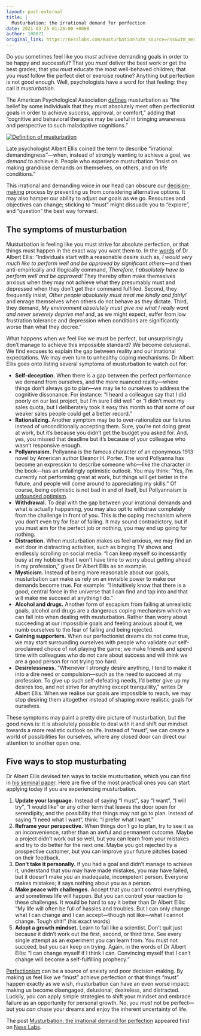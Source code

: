 ```yaml
---
layout: post-external
title: |
  Musturbation: the irrational demand for perfection
date: 2021-03-25 01:26:00 +0000
author: 100071
original_link: https://nesslabs.com/musturbation?utm_source=rss&utm_medium=rss&utm_campaign=musturbation
---
```


Do you sometimes feel like you _must_ achieve demanding goals in order to be happy and successful? That you _must_ deliver the best work or get the best grades; that you _must_ educate the most well-behaved children; that you _must_ follow the perfect diet or exercise routine? Anything but perfection is not good enough. Well, psychologists have a word for that feeling: they call it _musturbation_.

The American Psychological Association [defines](https://dictionary.apa.org/musturbation) musturbation as “the belief by some individuals that they must absolutely meet often perfectionist goals in order to achieve success, approval, or comfort,” adding that “cognitive and behavioral therapies may be useful in bringing awareness and perspective to such maladaptive cognitions.”

[![Definition of musturbation](https://nesslabs.com/wp-content/uploads/2021/03/musturbation-definition.png)](https://nesslabs.com/wp-content/uploads/2021/03/musturbation-definition.png)

Late psychologist Albert Ellis coined the term to describe “irrational demandingness”—when, instead of strongly wanting to achieve a goal, we _demand_ to achieve it. People who experience musturbation “insist on making grandiose demands on themselves, on others, and on life conditions.”

This irrational and demanding voice in our head can obscure our [decision-making](https://nesslabs.com/decision-making) process by preventing us from considering alternative options. It may also hamper our ability to adjust our goals as we go. Resources and objectives can change; sticking to “must” might dissuade you to “explore”, and “question” the best way forward.

## The symptoms of musturbation

Musturbation is feeling like you must strive for absolute perfection, or that things must happen in the exact way you want them to. In the [words](https://psycnet.apa.org/record/1997-04589-014) of Dr Albert Ellis: “Individuals start with a reasonable desire such as, _I would very much like to perform well and be approved by significant others_—and then anti-empirically and illogically command, _Therefore, I absolutely have to perform well and be approved!_ They thereby often make themselves anxious when they may not achieve what they presumably must and depressed when they don’t get their command fulfilled. Second, they frequently insist, _Other people absolutely must treat me kindly and fairly!_ and enrage themselves when others do not behave as they dictate. Third, they demand, _My environment absolutely must give me what I really want and never severely deprive me!_ and, as we might expect, suffer from low frustration tolerance and depression when conditions are significantly worse than what they decree.”

What happens when we feel like we must be perfect, but unsurprisingly don’t manage to achieve this impossible standard? We become delusional. We find excuses to explain the gap between reality and our irrational expectations. We may even turn to unhealthy coping mechanisms. Dr Albert Ellis goes onto listing several symptoms of musturbation to watch out for:

- **Self-deception.** When there is a gap between the perfect performance we demand from ourselves, and the more nuanced reality—where things don’t always go to plan—we may lie to ourselves to address the cognitive dissonance. For instance: “I heard a colleague say that I did poorly on our last project, but I’m sure I did well” or “I didn’t meet my sales quota, but I deliberately took it easy this month so that some of our weaker sales people could get a better record.”
- **Rationalizing.** Another symptom may be to over-rationalize our failures instead of unconditionally accepting them. Sure, you’re not doing great at work, but it’s because you didn’t get the budget you asked for. And, yes, you missed that deadline but it’s because of your colleague who wasn’t responsive enough.
- **Pollyannaism.** Pollyanna is the famous character of an eponymous 1913 novel by American author Eleanor H. Porter. The word Pollyanna has become an expression to describe someone who—like the character in the book—has an unfailingly optimistic outlook. You may think: “Yes, I’m currently not performing great at work, but things will get better in the future, and people will come around to appreciating my skills.” Of course, being optimistic is not bad in and of itself, but Pollyannaism is [unfounded optimism](https://nesslabs.com/hope-optimism).
- **Withdrawal.** To deal with the gap between your irrational demands and what is actually happening, you may also opt to withdraw completely from the challenge in front of you. This is the coping mechanism where you don’t even try for fear of failing. It may sound contradictory, but if you must aim for the perfect job or nothing, you may end up going for nothing.
- **Distraction.** When musturbation makes us feel anxious, we may find an exit door in distracting activities, such as binging TV shows and endlessly scrolling on social media. “I can keep myself so incessantly busy at my hobbies that I won’t have time to worry about getting ahead in my profession,” gives Dr Albert Ellis as an example.
- **Mysticism.** Instead of being more reasonable about our goals, musturbation can make us rely on an invisible power to make our demands become true. For example: “I intuitively know that there is a good, central force in the universe that I can find and tap into and that will make me succeed at anything I do.”
- **Alcohol and drugs.** Another form of escapism from failing at unrealistic goals, alcohol and drugs are a dangerous coping mechanism which we can fall into when dealing with musturbation. Rather than worry about succeeding at our impossible goals and feeling anxious about it, we numb ourselves to the fear of failing and being rejected.
- **Gaining supporters.** When our perfectionist dreams do not come true, we may start surrounding ourselves with people who validate our self-proclaimed choice of not playing the game; we make friends and spend time with colleagues who do not care about success and will think we are a good person for not trying too hard.
- **Desirelessness.** “Whenever I strongly desire anything, I tend to make it into a dire need or compulsion—such as the need to succeed at my profession. To give up such self-defeating needs, I’d better give up my desires too, and not strive for anything except tranquillity,” writes Dr Albert Ellis. When we realise our goals are impossible to reach, we may stop desiring them altogether instead of shaping more realistic goals for ourselves.

These symptoms may paint a pretty dire picture of musturbation, but the good news is: it is absolutely possible to deal with it and shift our mindset towards a more realistic outlook on life. Instead of “must”, we can create a world of possibilities for ourselves, where any closed door can direct our attention to another open one.

## Five ways to stop musturbating

Dr Albert Ellis devised ten ways to tackle musturbation, which you can find in [his seminal paper](https://psycnet.apa.org/record/1997-04589-014). Here are five of the most practical ones you can start applying today if you are experiencing musturbation.

1. **Update your language.** Instead of saying “I must”, say “I want”, “I will try”, “I would like” or any other term that leaves the door open for serendipity, and the possibility that things may not go to plan. Instead of saying “I need what I want”, think: “I prefer what I want.”
2. **Reframe your perspective.** When things don’t go to plan, try to see it as an inconvenience, rather than an awful and permanent outcome. Maybe a project didn’t work out so well, but you can learn from your mistakes and try to do better for the next one. Maybe you got rejected by a prospective customer, but you can improve your future pitches based on their feedback.
3. **Don’t take it personally.** If you had a goal and didn’t manage to achieve it, understand that you may have made mistakes, you may have failed, but it doesn’t make _you_ an inadequate, incompetent person. Everyone makes mistakes; it says nothing about you as a person.
4. **Make peace with challenges.** Accept that you can’t control everything, and sometimes life will happen. But you can control your reaction to these challenges. It would be hard to say it better than Dr Albert Ellis: “My life will often be full of hassles and troubles. But I can only change what I can change and I can accept—though not like—what I cannot change. Tough shit!” (his exact words)
5. **Adopt a growth mindset.** Learn to fail like a scientist. Don’t quit just because it didn’t work out the first, second, or third time. See every single attempt as an experiment you can learn from. You must not succeed, but you can keep on trying. Again, in the words of Dr Albert Ellis: “I can change myself if I think I can. Convincing myself that I can’t change will become a self-fulfilling prophecy.”

[Perfectionism](https://nesslabs.com/nirvana-fallacy) can be a source of anxiety and poor decision-making. By making us feel like we “must” achieve perfection or that things “must” happen exactly as we wish, musturbation can have an even worse impact: making us become disengaged, delusional, desireless, and distracted. Luckily, you can apply simple strategies to shift your mindset and embrace failure as an opportunity for personal growth. No, you _must_ not be perfect—but you _can_ chase your dreams and enjoy the inherent uncertainty of life.

The post [Musturbation: the irrational demand for perfection](https://nesslabs.com/musturbation) appeared first on [Ness Labs](https://nesslabs.com).
